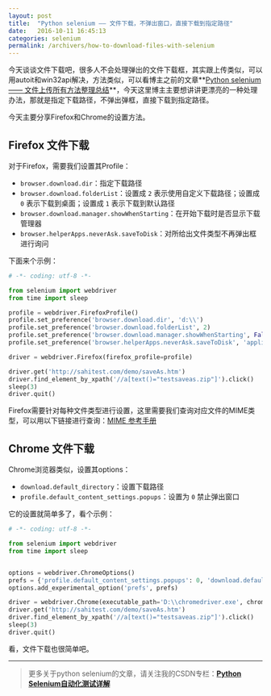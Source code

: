 ```yaml
---
layout: post
title:  "Python selenium —— 文件下载，不弹出窗口，直接下载到指定路径"
date:   2016-10-11 16:45:13
categories: selenium
permalink: /archivers/how-to-download-files-with-selenium
---
```


今天谈谈文件下载吧，很多人不会处理弹出的文件下载框，其实跟上传类似，可以用autoit和win32api解决，方法类似，可以看博主之前的文章**[Python selenium —— 文件上传所有方法整理总结](https://huilansame.github.io/huilansame.github.io/archivers/file-upload-all-ways)**，今天这里博主主要想讲讲更漂亮的一种处理办法，那就是指定下载路径，不弹出弹框，直接下载到指定路径。

今天主要分享Firefox和Chrome的设置方法。

## **Firefox 文件下载**

对于Firefox，需要我们设置其Profile：

- `browser.download.dir`：指定下载路径
- `browser.download.folderList`：设置成 `2` 表示使用自定义下载路径；设置成 `0` 表示下载到桌面；设置成 `1` 表示下载到默认路径
- `browser.download.manager.showWhenStarting`：在开始下载时是否显示下载管理器
- `browser.helperApps.neverAsk.saveToDisk`：对所给出文件类型不再弹出框进行询问

下面来个示例：

```python
# -*- coding: utf-8 -*-

from selenium import webdriver
from time import sleep

profile = webdriver.FirefoxProfile()
profile.set_preference('browser.download.dir', 'd:\\')
profile.set_preference('browser.download.folderList', 2)
profile.set_preference('browser.download.manager.showWhenStarting', False)
profile.set_preference('browser.helperApps.neverAsk.saveToDisk', 'application/zip')

driver = webdriver.Firefox(firefox_profile=profile)

driver.get('http://sahitest.com/demo/saveAs.htm')
driver.find_element_by_xpath('//a[text()="testsaveas.zip"]').click()
sleep(3)
driver.quit()
```

Firefox需要针对每种文件类型进行设置，这里需要我们查询对应文件的MIME类型，可以用以下链接进行查询：[MIME 参考手册](http://www.w3school.com.cn/media/media_mimeref.asp)

## **Chrome 文件下载**

Chrome浏览器类似，设置其options：

- `download.default_directory`：设置下载路径
- `profile.default_content_settings.popups`：设置为 `0` 禁止弹出窗口

它的设置就简单多了，看个示例：

```python
# -*- coding: utf-8 -*-

from selenium import webdriver
from time import sleep


options = webdriver.ChromeOptions()
prefs = {'profile.default_content_settings.popups': 0, 'download.default_directory': 'd:\\'}
options.add_experimental_option('prefs', prefs)

driver = webdriver.Chrome(executable_path='D:\\chromedriver.exe', chrome_options=options)
driver.get('http://sahitest.com/demo/saveAs.htm')
driver.find_element_by_xpath('//a[text()="testsaveas.zip"]').click()
sleep(3)
driver.quit()
```

看，文件下载也很简单吧。

*****

> 更多关于python selenium的文章，请关注我的CSDN专栏：**[Python Selenium自动化测试详解](http://blog.csdn.net/column/details/12694.html)**
